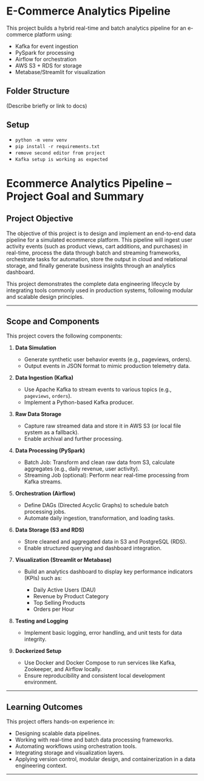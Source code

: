 # E-Commerce Analytics Pipeline

This project builds a hybrid real-time and batch analytics pipeline for an e-commerce platform using:

- Kafka for event ingestion
- PySpark for processing
- Airflow for orchestration
- AWS S3 + RDS for storage
- Metabase/Streamlit for visualization

## Folder Structure
(Describe briefly or link to docs)

## Setup
- `python -m venv venv`
- `pip install -r requirements.txt`
- `remove second editor from project`
- `Kafka setup is working as expected`



# Ecommerce Analytics Pipeline – Project Goal and Summary

## Project Objective

The objective of this project is to design and implement an end-to-end data pipeline for a simulated ecommerce platform. This pipeline will ingest user activity events (such as product views, cart additions, and purchases) in real-time, process the data through batch and streaming frameworks, orchestrate tasks for automation, store the output in cloud and relational storage, and finally generate business insights through an analytics dashboard.

This project demonstrates the complete data engineering lifecycle by integrating tools commonly used in production systems, following modular and scalable design principles.

---

## Scope and Components

This project covers the following components:

1. **Data Simulation**

   * Generate synthetic user behavior events (e.g., pageviews, orders).
   * Output events in JSON format to mimic production telemetry data.

2. **Data Ingestion (Kafka)**

   * Use Apache Kafka to stream events to various topics (e.g., `pageviews`, `orders`).
   * Implement a Python-based Kafka producer.

3. **Raw Data Storage**

   * Capture raw streamed data and store it in AWS S3 (or local file system as a fallback).
   * Enable archival and further processing.

4. **Data Processing (PySpark)**

   * Batch Job: Transform and clean raw data from S3, calculate aggregates (e.g., daily revenue, user activity).
   * Streaming Job (optional): Perform near real-time processing from Kafka streams.

5. **Orchestration (Airflow)**

   * Define DAGs (Directed Acyclic Graphs) to schedule batch processing jobs.
   * Automate daily ingestion, transformation, and loading tasks.

6. **Data Storage (S3 and RDS)**

   * Store cleaned and aggregated data in S3 and PostgreSQL (RDS).
   * Enable structured querying and dashboard integration.

7. **Visualization (Streamlit or Metabase)**

   * Build an analytics dashboard to display key performance indicators (KPIs) such as:

     * Daily Active Users (DAU)
     * Revenue by Product Category
     * Top Selling Products
     * Orders per Hour

8. **Testing and Logging**

   * Implement basic logging, error handling, and unit tests for data integrity.

9. **Dockerized Setup**

   * Use Docker and Docker Compose to run services like Kafka, Zookeeper, and Airflow locally.
   * Ensure reproducibility and consistent local development environment.

---

## Learning Outcomes

This project offers hands-on experience in:

* Designing scalable data pipelines.
* Working with real-time and batch data processing frameworks.
* Automating workflows using orchestration tools.
* Integrating storage and visualization layers.
* Applying version control, modular design, and containerization in a data engineering context.

---

